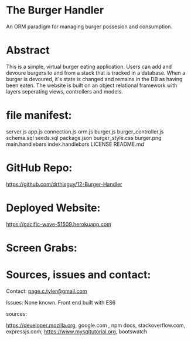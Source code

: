 # The Burger Handler
An ORM paradigm for managing burger possesion and consumption.

# Abstract

This is a simple, virtual burger eating application.  Users can add and devoure burgers to and from a stack that is tracked in a database. When a burger is devoured, it's state is changed and remains in the DB as having been eaten.   The website is built on an object relational framework with layers seperating views, controllers and models.  

# file manifest:

server.js
app.js
connection.js
orm.js
burger.js
burger_controller.js
schema.sql
seeds.sql
package.json
burger_style.css
burger.png
main.handlebars
index.handlebars
LICENSE 
README.md 



# GitHub Repo:

https://github.com/drthisguy/12-Burger-Handler

# Deployed Website:

https://pacific-wave-51509.herokuapp.com


# Screen Grabs:

# Sources, issues and contact:

Contact: page.c.tyler@gmail.com

Issues:
None known.  Front end built with ES6

sources:

https://developer.mozilla.org, 
google.com ,
npm docs,
stackoverflow.com,
expressjs.com,
https://www.mysqltutorial.org,
bootswatch